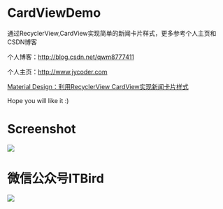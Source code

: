 # CardViewDemo
通过RecyclerView,CardView实现简单的新闻卡片样式，更多参考个人主页和CSDN博客

个人博客：http://blog.csdn.net/qwm8777411

个人主页：http://www.jycoder.com


[Material Design：利用RecyclerView CardView实现新闻卡片样式](http://blog.csdn.net/qwm8777411/article/details/46490455)


Hope you will like it :)


Screenshot
==========================
<a>
  <img src="https://github.com/msAndroid/CardViewDemo/blob/master/app/src/main/res/mipmap-xxhdpi/screenshot.gif"/>
</a>

微信公众号ITBird
==========================
<a>
  <img src="https://github.com/JueYingCoder/UseAsyncTask/blob/master/app/src/main/res/mipmap-xxhdpi/weixin.jpg"/>
</a>
